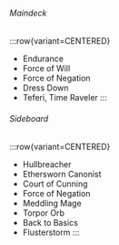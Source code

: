 ###### Maindeck

:::row{variant=CENTERED}
- Endurance
- Force of Will
- Force of Negation
- Dress Down
- Teferi, Time Raveler
:::

###### Sideboard

:::row{variant=CENTERED}
- Hullbreacher
- Ethersworn Canonist
- Court of Cunning
- Force of Negation
- Meddling Mage
- Torpor Orb
- Back to Basics
- Flusterstorm
:::
